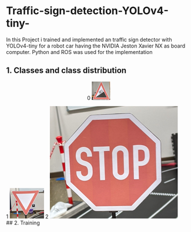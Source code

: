 # Traffic-sign-detection-YOLOv4-tiny-
  In this Project i trained and implemented an traffic sign detector with YOLOv4-tiny for a robot car having the NVIDIA Jeston Xavier NX as board computer. Python and ROS was used for the implementation

## 1. Classes and class distribution
<div>
  <p style="text-align:center"> 0 <img src="img/0.png" width="50" height="50"/> </p>
    1 <img src="img/1.png"/>
    2 <img src="img/2.png"/>
</div>
## 2. Training
